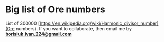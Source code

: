 # Big list of Ore numbers
 List of 300000 [https://en.wikipedia.org/wiki/Harmonic_divisor_number](Ore numbers).
 If you want to collaborate, then email me by **borisiuk.ivan.224@gmail.com**
